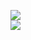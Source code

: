 [![](https://img.shields.io/badge/Made%20With-Github%20Spray-lightgrey.svg?style=for-the-badge&logo=github)](https://github.com/Annihil/github-spray#6426)  
[![](https://i.imgur.com/2DrTn0Z.gif)](https://github.com/Annihil/github-spray)